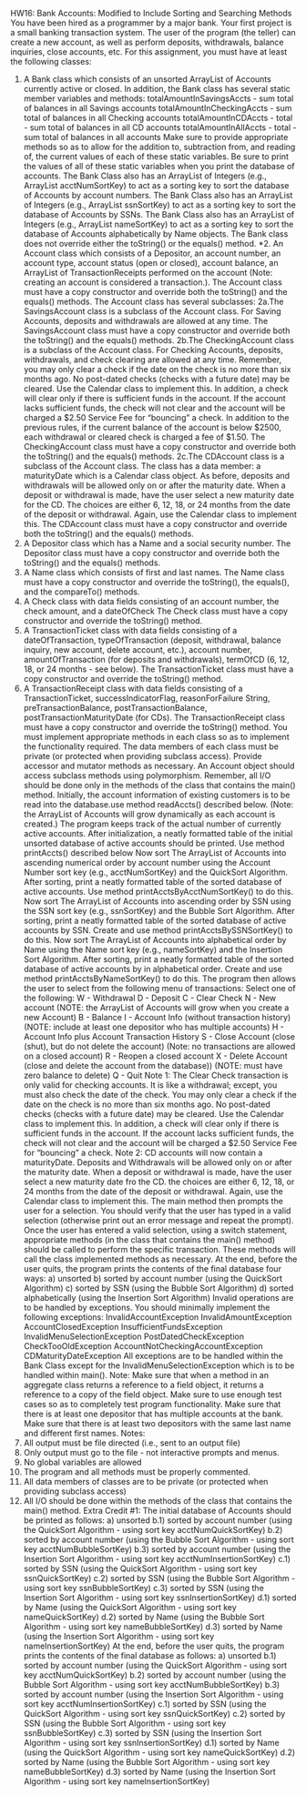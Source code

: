 HW16: Bank Accounts: Modified to Include Sorting and Searching Methods
You have been hired as a programmer by a major bank. Your first project is a small banking transaction system. The user of the
program (the teller) can create a new account, as well as perform deposits, withdrawals, balance inquiries, close accounts, etc.
For this assignment, you must have at least the following classes:
1. A Bank class which consists of an unsorted ArrayList of Accounts currently active or closed.
In addition, the Bank class has several static member variables and methods:
totalAmountInSavingsAccts - sum total of balances in all Savings accounts
totalAmountInCheckingAccts - sum total of balances in all Checking accounts
totalAmountInCDAccts - total - sum total of balances in all CD accounts
totalAmountInAllAccts - total - sum total of balances in all accounts
Make sure to provide appropriate methods so as to allow for the addition to, subtraction from, and reading of, the
current values of each of these static variables.
Be sure to print the values of all of these static variables when you print the database of accounts.
The Bank Class also has an ArrayList of Integers (e.g., ArrayList<Integers> acctNumSortKey) to act as a sorting key
to sort the database of Accounts by account numbers.
The Bank Class also has an ArrayList of Integers (e.g., ArrayList<Integers> ssnSortKey) to act as a sorting key to
sort the database of Accounts by SSNs.
The Bank Class also has an ArrayList of Integers (e.g., ArrayList<Integers> nameSortKey) to act as a sorting key to
sort the database of Accounts alphabetically by Name objects.
The Bank class does not override either the toString() or the equals() method.
*2. An Account class which consists of a Depositor, an account number, an account type, account status (open or closed),
account balance, an ArrayList of TransactionReceipts performed on the account (Note: creating an account is
considered a transaction.).
The Account class must have a copy constructor and override both the toString() and the equals() methods.
The Account class has several subclasses:
2a.The SavingsAccount class is a subclass of the Account class.
For Saving Accounts, deposits and withdrawals are allowed at any time.
The SavingsAccount class must have a copy constructor and override both the toString() and the equals() methods.
2b.The CheckingAccount class is a subclass of the Account class.
For Checking Accounts, deposits, withdrawals, and check clearing are allowed at any time. Remember, you may only
clear a check if the date on the check is no more than six months ago. No post-dated checks (checks with a future date)
may be cleared. Use the Calendar class to implement this. In addition, a check will clear only if there is sufficient funds
in the account. If the account lacks sufficient funds, the check will not clear and the account will be charged a $2.50
Service Fee for “bouncing” a check. In addition to the previous rules, if the current balance of the account is below
$2500, each withdrawal or cleared check is charged a fee of $1.50.
The CheckingAccount class must have a copy constructor and override both the toString() and the equals() methods.
2c.The CDAccount class is a subclass of the Account class.
The class has a data member: a maturityDate which is a Calendar class object.
As before, deposits and withdrawals will be allowed only on or after the maturity date. When a deposit or withdrawal is
made, have the user select a new maturity date for the CD. The choices are either 6, 12, 18, or 24 months from the date of
the deposit or withdrawal. Again, use the Calendar class to implement this.
The CDAccount class must have a copy constructor and override both the toString() and the equals() methods.
3. A Depositor class which has a Name and a social security number.
The Depositor class must have a copy constructor and override both the toString() and the equals() methods.
4. A Name class which consists of first and last names.
The Name class must have a copy constructor and override the toString(), the equals(), and the compareTo() methods.
5. A Check class with data fields consisting of an account number, the check amount, and a dateOfCheck
The Check class must have a copy constructor and override the toString() method.
6. A TransactionTicket class with data fields consisting of a dateOfTransaction, typeOfTransaction (deposit, withdrawal,
balance inquiry, new account, delete account, etc.), account number, amountOfTransaction (for deposits and
withdrawals), termOfCD (6, 12, 18, or 24 months - see below).
The TransactionTicket class must have a copy constructor and override the toString() method.
7. A TransactionReceipt class with data fields consisting of a TransactionTicket, successIndicatorFlag, reasonForFailure
String, preTransactionBalance, postTransactionBalance, postTransactionMaturityDate (for CDs).
The TransactionReceipt class must have a copy constructor and override the toString() method.
You must implement appropriate methods in each class so as to implement the functionality required.
The data members of each class must be private (or protected when providing subclass access).
Provide accessor and mutator methods as necessary.
An Account object should access subclass methods using polymorphism.
Remember, all I/O should be done only in the methods of the class that contains the main() method.
Initially, the account information of existing customers is to be read into the database.use method readAccts() described below.
(Note: the ArrayList of Accounts will grow dynamically as each account is created.) The program keeps track of the actual
number of currently active accounts.
After initialization, a neatly formatted table of the initial unsorted database of active accounts should be printed. Use
method printAccts() described below
Now sort The ArrayList of Accounts into ascending numerical order by account number using the Account Number sort
key (e.g., acctNumSortKey) and the QuickSort Algorithm. After sorting, print a neatly formatted table of the sorted
database of active accounts. Use method printAcctsByAcctNumSortKey() to do this.
Now sort The ArrayList of Accounts into ascending order by SSN using the SSN sort key (e.g., ssnSortKey) and the
Bubble Sort Algorithm. After sorting, print a neatly formatted table of the sorted database of active accounts by SSN.
Create and use method printAcctsBySSNSortKey() to do this.
Now sort The ArrayList of Accounts into alphabetical order by Name using the Name sort key (e.g., nameSortKey) and
the Insertion Sort Algorithm. After sorting, print a neatly formatted table of the sorted database of active accounts by in
alphabetical order. Create and use method printAcctsByNameSortKey() to do this.
The program then allows the user to select from the following menu of transactions:
Select one of the following:
W - Withdrawal
D - Deposit
C - Clear Check
N - New account (NOTE: the ArrayList of Accounts will grow when you create a new Account)
B - Balance
I - Account Info (without transaction history) (NOTE: include at least one depositor who has multiple accounts)
H - Account Info plus Account Transaction History
S - Close Account (close (shut), but do not delete the account) (Note: no transactions are allowed on a closed account)
R - Reopen a closed account
X - Delete Account (close and delete the account from the database)) (NOTE: must have zero balance to delete)
Q - Quit
Note 1: The Clear Check transaction is only valid for checking accounts. It is like a withdrawal; except, you must also check the
date of the check. You may only clear a check if the date on the check is no more than six months ago. No post-dated
checks (checks with a future date) may be cleared. Use the Calendar class to implement this. In addition, a check will
clear only if there is sufficient funds in the account. If the account lacks sufficient funds, the check will not clear and the
account will be charged a $2.50 Service Fee for “bouncing” a check.
Note 2: CD accounts will now contain a maturityDate. Deposits and Withdrawals will be allowed only on or after the maturity
date. When a deposit or withdrawal is made, have the user select a new maturity date fro the CD. the choices are either 6,
12, 18, or 24 months from the date of the deposit or withdrawal. Again, use the Calendar class to implement this.
The main method then prompts the user for a selection. You should verify that the user has typed in a valid selection (otherwise
print out an error message and repeat the prompt). Once the user has entered a valid selection, using a switch statement,
appropriate methods (in the class that contains the main() method) should be called to perform the specific transaction. These
methods will call the class implemented methods as necessary.
At the end, before the user quits, the program prints the contents of the final database four ways:
a) unsorted
b) sorted by account number (using the QuickSort Algorithm)
c) sorted by SSN (using the Bubble Sort Algorithm)
d) sorted alphabetically (using the Insertion Sort Algorithm)
Invalid operations are to be handled by exceptions. You should minimally implement the following exceptions:
InvalidAccountException
InvalidAmountException
AccountClosedException
InsufficientFundsException
InvalidMenuSelectionException
PostDatedCheckException
CheckTooOldException
AccountNotCheckingAccountException
CDMaturityDateException
All exceptions are to be handled within the Bank Class except for the InvalidMenuSelectionException which is to be
handled within main().
Note: Make sure that when a method in an aggregate class returns a reference to a field object, it returns a reference to a
copy of the field object.
Make sure to use enough test cases so as to completely test program functionality.
Make sure that there is at least one depositor that has multiple accounts at the bank.
Make sure that there is at least two depositors with the same last name and different first names.
Notes:
1. All output must be file directed (i.e., sent to an output file)
2. Only output must go to the file - not interactive prompts and menus.
3. No global variables are allowed
4. The program and all methods must be properly commented.
5. All data members of classes are to be private (or protected when providing subclass access)
6. All I/O should be done within the methods of the class that contains the main() method.
Extra Credit #1:
The initial database of Accounts should be printed as follows:
a) unsorted
b.1) sorted by account number (using the QuickSort Algorithm - using sort key acctNumQuickSortKey)
b.2) sorted by account number (using the Bubble Sort Algorithm - using sort key acctNumBubbleSortKey)
b.3) sorted by account number (using the Insertion Sort Algorithm - using sort key acctNumInsertionSortKey)
c.1) sorted by SSN (using the QuickSort Algorithm - using sort key ssnQuickSortKey)
c.2) sorted by SSN (using the Bubble Sort Algorithm - using sort key ssnBubbleSortKey)
c.3) sorted by SSN (using the Insertion Sort Algorithm - using sort key ssnInsertionSortKey)
d.1) sorted by Name (using the QuickSort Algorithm - using sort key nameQuickSortKey)
d.2) sorted by Name (using the Bubble Sort Algorithm - using sort key nameBubbleSortKey)
d.3) sorted by Name (using the Insertion Sort Algorithm - using sort key nameInsertionSortKey)
At the end, before the user quits, the program prints the contents of the final database as follows:
a) unsorted
b.1) sorted by account number (using the QuickSort Algorithm - using sort key acctNumQuickSortKey)
b.2) sorted by account number (using the Bubble Sort Algorithm - using sort key acctNumBubbleSortKey)
b.3) sorted by account number (using the Insertion Sort Algorithm - using sort key acctNumInsertionSortKey)
c.1) sorted by SSN (using the QuickSort Algorithm - using sort key ssnQuickSortKey)
c.2) sorted by SSN (using the Bubble Sort Algorithm - using sort key ssnBubbleSortKey)
c.3) sorted by SSN (using the Insertion Sort Algorithm - using sort key ssnInsertionSortKey)
d.1) sorted by Name (using the QuickSort Algorithm - using sort key nameQuickSortKey)
d.2) sorted by Name (using the Bubble Sort Algorithm - using sort key nameBubbleSortKey)
d.3) sorted by Name (using the Insertion Sort Algorithm - using sort key nameInsertionSortKey)

